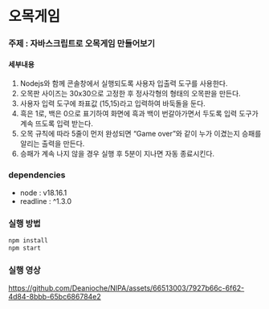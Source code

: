 # 오목게임

### 주제 : 자바스크립트로 오목게임 만들어보기
#### 세부내용

1. Nodejs와 함께 콘솔창에서 실행되도록 사용자 입출력 도구를 사용한다.
2. 오목판 사이즈는 30x30으로 고정한 후 정사각형의 형태의 오목판을 만든다.
3. 사용자 입력 도구에 좌표값 (15,15)라고 입력하여 바둑돌을 둔다.
4. 흑은 1로, 백은 0으로 표기하여 화면에 흑과 백이
번갈아가면서 두도록 입력 도구가 계속 뜨도록 입력 받는다.
5. 오목 규칙에 따라 5줄이 먼저 완성되면 “Game over”와 같이
누가 이겼는지 승패를 알리는 출력을 만든다.
6. 승패가 계속 나지 않을 경우 실행 후 5분이 지나면 자동 종료시킨다.


### dependencies
- node : v18.16.1
- readline : ^1.3.0

### 실행 방법
```bash
npm install
npm start
```

### 실행 영상
https://github.com/Deanioche/NIPA/assets/66513003/7927b66c-6f62-4d84-8bbb-65bc686784e2